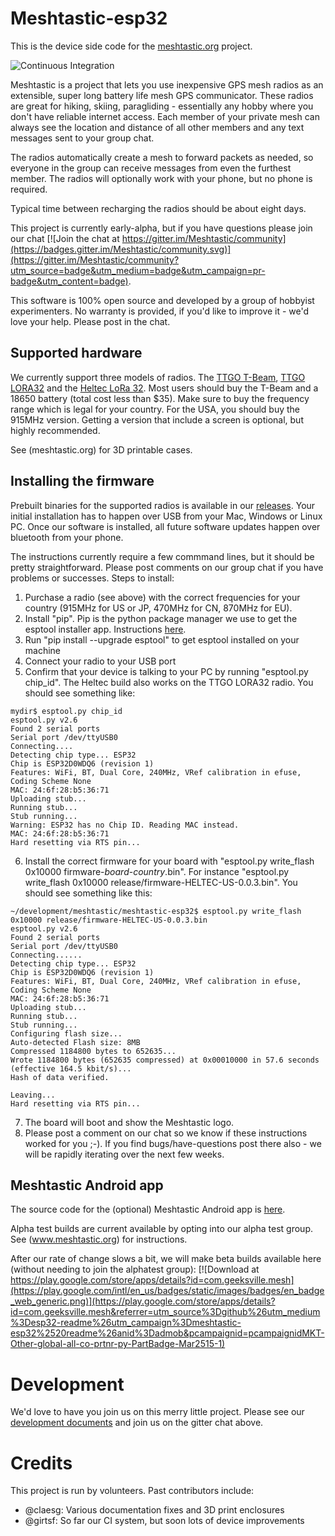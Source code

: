 # Meshtastic-esp32
This is the device side code for the [meshtastic.org](https://www.meshtastic.org) project.  

![Continuous Integration](https://github.com/meshtastic/Meshtastic-esp32/workflows/Continuous%20Integration/badge.svg)

Meshtastic is a project that lets you use
inexpensive GPS mesh radios as an extensible, super long battery life mesh GPS communicator.  These radios are great for hiking, skiing, paragliding - 
essentially any hobby where you don't have reliable internet access.  Each member of your private mesh can always see the location and distance of all other
members and any text messages sent to your group chat.

The radios automatically create a mesh to forward packets as needed, so everyone in the group can receive messages from even the furthest member.  The radios
will optionally work with your phone, but no phone is required.

Typical time between recharging the radios should be about eight days.

This project is currently early-alpha, but if you have questions please join our chat [![Join the chat at https://gitter.im/Meshtastic/community](https://badges.gitter.im/Meshtastic/community.svg)](https://gitter.im/Meshtastic/community?utm_source=badge&utm_medium=badge&utm_campaign=pr-badge&utm_content=badge).

This software is 100% open source and developed by a group of hobbyist experimenters.  No warranty is provided, if you'd like to improve it - we'd love your help.  Please post in the chat.  

## Supported hardware
We currently support three models of radios.  The [TTGO T-Beam](https://www.aliexpress.com/item/4000119152086.html), [TTGO LORA32](https://www.banggood.com/LILYGO-TTGO-LORA32-868Mhz-SX1276-ESP32-Oled-Display-bluetooth-WIFI-Lora-Development-Module-Board-p-1248652.html?cur_warehouse=UK) and the [Heltec LoRa 32](https://heltec.org/project/wifi-lora-32/).  Most users should buy the T-Beam and a 18650 battery (total cost less than $35).  Make 
sure to buy the frequency range which is legal for your country.  For the USA, you should buy the 915MHz version.  Getting a version that include a screen
is optional, but highly recommended.

See (meshtastic.org) for 3D printable cases.

## Installing the firmware
Prebuilt binaries for the supported radios is available in our [releases](https://github.com/meshtastic/Meshtastic-esp32/releases).  Your initial installation has to happen over USB from your Mac, Windows or Linux PC.   Once our software is installed, all future software updates happen over bluetooth from your phone.

The instructions currently require a few commmand lines, but it should be pretty straightforward.  Please post comments on our group chat if you have problems or successes.  Steps to install:

1. Purchase a radio (see above) with the correct frequencies for your country (915MHz for US or JP, 470MHz for CN, 870MHz for EU).
2. Install "pip".  Pip is the python package manager we use to get the esptool installer app.  Instructions [here](https://www.makeuseof.com/tag/install-pip-for-python/).
3. Run "pip install --upgrade esptool" to get esptool installed on your machine
4. Connect your radio to your USB port
5. Confirm that your device is talking to your PC by running "esptool.py chip_id".  The Heltec build also works on the TTGO LORA32 radio. You should see something like:
```
mydir$ esptool.py chip_id
esptool.py v2.6
Found 2 serial ports
Serial port /dev/ttyUSB0
Connecting....
Detecting chip type... ESP32
Chip is ESP32D0WDQ6 (revision 1)
Features: WiFi, BT, Dual Core, 240MHz, VRef calibration in efuse, Coding Scheme None
MAC: 24:6f:28:b5:36:71
Uploading stub...
Running stub...
Stub running...
Warning: ESP32 has no Chip ID. Reading MAC instead.
MAC: 24:6f:28:b5:36:71
Hard resetting via RTS pin...
```
6. Install the correct firmware for your board with "esptool.py write_flash 0x10000 firmware-_board_-_country_.bin".  For instance "esptool.py write_flash 0x10000 release/firmware-HELTEC-US-0.0.3.bin". You should see something like this:
```
~/development/meshtastic/meshtastic-esp32$ esptool.py write_flash 0x10000 release/firmware-HELTEC-US-0.0.3.bin 
esptool.py v2.6
Found 2 serial ports
Serial port /dev/ttyUSB0
Connecting......
Detecting chip type... ESP32
Chip is ESP32D0WDQ6 (revision 1)
Features: WiFi, BT, Dual Core, 240MHz, VRef calibration in efuse, Coding Scheme None
MAC: 24:6f:28:b5:36:71
Uploading stub...
Running stub...
Stub running...
Configuring flash size...
Auto-detected Flash size: 8MB
Compressed 1184800 bytes to 652635...
Wrote 1184800 bytes (652635 compressed) at 0x00010000 in 57.6 seconds (effective 164.5 kbit/s)...
Hash of data verified.

Leaving...
Hard resetting via RTS pin...
```
7. The board will boot and show the Meshtastic logo.
8. Please post a comment on our chat so we know if these instructions worked for you ;-).  If you find bugs/have-questions post there also - we will be rapidly iterating over the next few weeks.

## Meshtastic Android app
The source code for the (optional) Meshtastic Android app is [here](https://github.com/meshtastic/Meshtastic-Android).  

Alpha test builds are current available by opting into our alpha test group.  See (www.meshtastic.org) for instructions.  

After our rate of change slows a bit, we will make beta builds available here (without needing to join the alphatest group):
[![Download at https://play.google.com/store/apps/details?id=com.geeksville.mesh](https://play.google.com/intl/en_us/badges/static/images/badges/en_badge_web_generic.png)](https://play.google.com/store/apps/details?id=com.geeksville.mesh&referrer=utm_source%3Dgithub%26utm_medium%3Desp32-readme%26utm_campaign%3Dmeshtastic-esp32%2520readme%26anid%3Dadmob&pcampaignid=pcampaignidMKT-Other-global-all-co-prtnr-py-PartBadge-Mar2515-1)

# Development

We'd love to have you join us on this merry little project.  Please see our [development documents](./docs/software/sw-design.md) and join us on the gitter chat above.

# Credits

This project is run by volunteers.  Past contributors include:
* @claesg: Various documentation fixes and 3D print enclosures
* @girtsf: So far our CI system, but soon lots of device improvements
